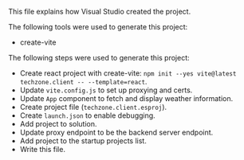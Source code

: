 This file explains how Visual Studio created the project.

The following tools were used to generate this project:
- create-vite

The following steps were used to generate this project:
- Create react project with create-vite: `npm init --yes vite@latest techzone.client -- --template=react`.
- Update `vite.config.js` to set up proxying and certs.
- Update `App` component to fetch and display weather information.
- Create project file (`techzone.client.esproj`).
- Create `launch.json` to enable debugging.
- Add project to solution.
- Update proxy endpoint to be the backend server endpoint.
- Add project to the startup projects list.
- Write this file.
